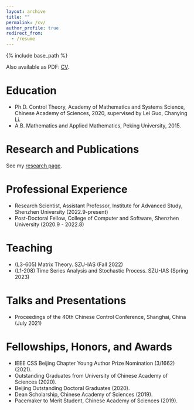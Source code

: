 ```yaml
---
layout: archive
title: ""
permalink: /cv/
author_profile: true
redirect_from:
  - /resume
---
```


{% include base_path %}

Also available as PDF: [CV](http://zblsigma.github.io/files/cv.pdf).

Education
======
* Ph.D. Control Theory, Academy of Mathematics and Systems Science, Chinese Academy of Sciences, 2020, supervised by Lei Guo, Chanying Li.
* A.B. Mathematics and Applied Mathematics, Peking University, 2015.

Research and Publications
======
See my [research page](https://ZBLSIGMA.github.io/research/).

Professional Experience
======
* Research Scientist, Assistant Professor, Institute for Advanced Study, Shenzhen University (2022.9-present)
* Post-Doctoral Fellow, College of Computer and Software, Shenzhen University (2020.9 - 2022.8)

Teaching
======
* (L3-605) Matrix Theory. SZU-IAS (Fall 2022)
* (L1-208) Time Series Analysis and Stochastic Process. SZU-IAS (Spring 2023)

Talks and Presentations
======
* Proceedings of the 40th Chinese Control Conference, Shanghai, China (July 2021)

Fellowships, Honors, and Awards
======
* IEEE CSS Beijing Chapter Young Author Prize Nomination (3/1662) (2021).
* Outstanding Graduates from University of Chinese Academy of Sciences (2020).
* Beijing Outstanding Doctoral Graduates (2020).
* Dean Scholarship, Chinese Academy of Sciences (2019).
* Pacemaker to Merit Student, Chinese Academy of Sciences (2019).
